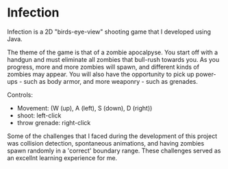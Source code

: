 # Infection
Infection is a 2D "birds-eye-view" shooting game that I developed using Java. 

The theme of the game is that of a zombie apocalpyse. You start off with a handgun and must eliminate all zombies that bull-rush towards you. As you progress, more and more zombies will spawn, and different kinds of zombies may appear. You will also have the opportunity to pick up power-ups - such as body armor, and more weaponry - such as grenades.

Controls:
  - Movement: (W (up), A (left), S (down), D (right))
  - shoot: left-click
  - throw grenade: right-click


Some of the challenges that I faced during the development of this project was collision detection, spontaneous animations, and having zombies spawn randomly in a 'correct' boundary range. These challenges served as an excellnt learning experience for me. 
